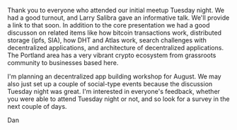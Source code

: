 Thank you to everyone who attended our initial meetup Tuesday night.  We had a good turnout, and Larry Salibra 
gave an informative talk.  We'll provide a link to that soon.  In addition to the core presentation we had a good
discusson on related items like how bitcoin transactions work, distributed storage (ipfs, SIA), how DHT and Atlas work, 
search challenges with decentralized applications, and architecture of decentralized applications.  The Portland area 
has a very vibrant crypto ecosystem from grassroots community to businesses based here.

I'm planning an decentralized app building workshop for August.  We may also just set up a couple of social-type events
because the discussion Tuesday night was great.  I'm interested in everyone's feedback, whether you were able to attend
Tuesday night or not, and so look for a survey in the next couple of days.

Dan
